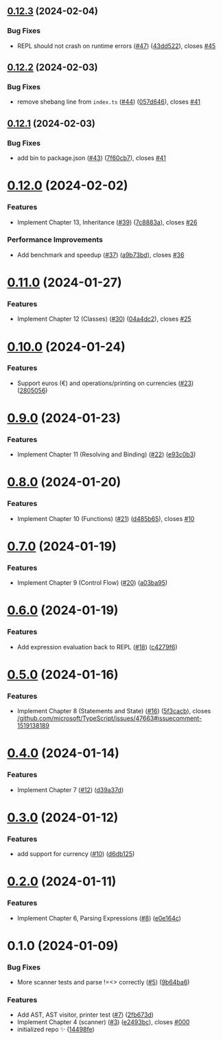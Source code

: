 ## [0.12.3](https://github.com/danvk/gravlax/compare/0.12.2...0.12.3) (2024-02-04)

### Bug Fixes

- REPL should not crash on runtime errors ([#47](https://github.com/danvk/gravlax/issues/47)) ([43dd522](https://github.com/danvk/gravlax/commit/43dd5225c02195a3d09c0f6e797a08fe5d37646f)), closes [#45](https://github.com/danvk/gravlax/issues/45)

## [0.12.2](https://github.com/danvk/gravlax/compare/0.12.1...0.12.2) (2024-02-03)

### Bug Fixes

- remove shebang line from `index.ts` ([#44](https://github.com/danvk/gravlax/issues/44)) ([057d646](https://github.com/danvk/gravlax/commit/057d64685134ff234e3e340cd68580c1ccb478c8)), closes [#41](https://github.com/danvk/gravlax/issues/41)

## [0.12.1](https://github.com/danvk/gravlax/compare/0.12.0...0.12.1) (2024-02-03)

### Bug Fixes

- add bin to package.json ([#43](https://github.com/danvk/gravlax/issues/43)) ([7f60cb7](https://github.com/danvk/gravlax/commit/7f60cb7185d40dc57f092d21521122548aee4c6a)), closes [#41](https://github.com/danvk/gravlax/issues/41)

# [0.12.0](https://github.com/danvk/gravlax/compare/0.11.0...0.12.0) (2024-02-02)

### Features

- Implement Chapter 13, Inheritance ([#39](https://github.com/danvk/gravlax/issues/39)) ([7c8883a](https://github.com/danvk/gravlax/commit/7c8883aa72338b8175c3e83d1c6ad645783b9a63)), closes [#26](https://github.com/danvk/gravlax/issues/26)

### Performance Improvements

- Add benchmark and speedup ([#37](https://github.com/danvk/gravlax/issues/37)) ([a9b73bd](https://github.com/danvk/gravlax/commit/a9b73bd4163c499fe10c1184817c1121689c4436)), closes [#36](https://github.com/danvk/gravlax/issues/36)

# [0.11.0](https://github.com/danvk/gravlax/compare/0.10.0...0.11.0) (2024-01-27)

### Features

- Implement Chapter 12 (Classes) ([#30](https://github.com/danvk/gravlax/issues/30)) ([04a4dc2](https://github.com/danvk/gravlax/commit/04a4dc27ffb0ed44607d4d91a1b9ff168030dfda)), closes [#25](https://github.com/danvk/gravlax/issues/25)

# [0.10.0](https://github.com/danvk/gravlax/compare/0.9.0...0.10.0) (2024-01-24)

### Features

- Support euros (€) and operations/printing on currencies ([#23](https://github.com/danvk/gravlax/issues/23)) ([2805056](https://github.com/danvk/gravlax/commit/2805056b9886349c6afebd17986dfee57c425e6a))

# [0.9.0](https://github.com/danvk/gravlax/compare/0.8.0...0.9.0) (2024-01-23)

### Features

- Implement Chapter 11 (Resolving and Binding) ([#22](https://github.com/danvk/gravlax/issues/22)) ([e93c0b3](https://github.com/danvk/gravlax/commit/e93c0b3942788f462bb3f05d4b6a3b821b621d99))

# [0.8.0](https://github.com/danvk/gravlax/compare/0.7.0...0.8.0) (2024-01-20)

### Features

- Implement Chapter 10 (Functions) ([#21](https://github.com/danvk/gravlax/issues/21)) ([d485b65](https://github.com/danvk/gravlax/commit/d485b65d3f536b00d34759e2cadb0e9b18b0f50f)), closes [#10](https://github.com/danvk/gravlax/issues/10)

# [0.7.0](https://github.com/danvk/gravlax/compare/0.6.0...0.7.0) (2024-01-19)

### Features

- Implement Chapter 9 (Control Flow) ([#20](https://github.com/danvk/gravlax/issues/20)) ([a03ba95](https://github.com/danvk/gravlax/commit/a03ba9570d9b7031a20a91281655bdd99904cbf6))

# [0.6.0](https://github.com/danvk/gravlax/compare/0.5.0...0.6.0) (2024-01-19)

### Features

- Add expression evaluation back to REPL ([#18](https://github.com/danvk/gravlax/issues/18)) ([c4279f6](https://github.com/danvk/gravlax/commit/c4279f65b43ab765c40bdc977b0565125a572047))

# [0.5.0](https://github.com/danvk/gravlax/compare/0.4.0...0.5.0) (2024-01-16)

### Features

- Implement Chapter 8 (Statements and State) ([#16](https://github.com/danvk/gravlax/issues/16)) ([5f3cacb](https://github.com/danvk/gravlax/commit/5f3cacb0b718d28447f1c78ff90b12d27da6e7e4)), closes [/github.com/microsoft/TypeScript/issues/47663#issuecomment-1519138189](https://github.com//github.com/microsoft/TypeScript/issues/47663/issues/issuecomment-1519138189)

# [0.4.0](https://github.com/danvk/gravlax/compare/0.3.0...0.4.0) (2024-01-14)

### Features

- Implement Chapter 7 ([#12](https://github.com/danvk/gravlax/issues/12)) ([d39a37d](https://github.com/danvk/gravlax/commit/d39a37d1cafa9063a8bc7d54f19d6f719b268be3))

# [0.3.0](https://github.com/danvk/gravlax/compare/0.2.0...0.3.0) (2024-01-12)

### Features

- add support for currency ([#10](https://github.com/danvk/gravlax/issues/10)) ([d6db125](https://github.com/danvk/gravlax/commit/d6db125f181129b35bc0179247a94eb2ec7b4e0d))

# [0.2.0](https://github.com/danvk/gravlax/compare/0.1.0...0.2.0) (2024-01-11)

### Features

- Implement Chapter 6, Parsing Expressions ([#8](https://github.com/danvk/gravlax/issues/8)) ([e0e164c](https://github.com/danvk/gravlax/commit/e0e164c141d396e2331bee5b7dd49a1b4e0baeac))

# 0.1.0 (2024-01-09)

### Bug Fixes

- More scanner tests and parse !=<> correctly ([#5](https://github.com/danvk/gravlax/issues/5)) ([9b64ba6](https://github.com/danvk/gravlax/commit/9b64ba64fbd977d608d51ac79f768ad60c9051e2))

### Features

- Add AST, AST visitor, printer test ([#7](https://github.com/danvk/gravlax/issues/7)) ([2fb673d](https://github.com/danvk/gravlax/commit/2fb673d8929c459499e20dca3993b03432eb3015))
- Implement Chapter 4 (scanner) ([#3](https://github.com/danvk/gravlax/issues/3)) ([e2493bc](https://github.com/danvk/gravlax/commit/e2493bc56d7ff13aafd4943bd0cf9c80d323feb7)), closes [#000](https://github.com/danvk/gravlax/issues/000)
- initialized repo ✨ ([14498fe](https://github.com/danvk/gravlax/commit/14498fe342ef9aa4e30fda770693cf1e051c7851))
